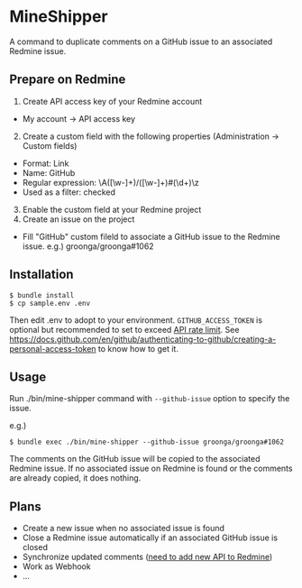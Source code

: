 # MineShipper

A command to duplicate comments on a GitHub issue to an associated Redmine issue.

## Prepare on Redmine

1. Create API access key of your Redmine account
  * My account -> API access key
2. Create a custom field with the following properties (Administration -> Custom fields)
  * Format: Link
  * Name: GitHub
  * Regular expression: \A([\w-]+)/([\w-]+)#(\d+)\z
  * Used as a filter: checked
3. Enable the custom field at your Redmine project
4. Create an issue on the project
  * Fill "GitHub" custom fileld to associate a GitHub issue to the Redmine issue.
    e.g.) groonga/groonga#1062

## Installation

```
$ bundle install
$ cp sample.env .env
```

Then edit .env to adopt to your environment.
`GITHUB_ACCESS_TOKEN` is optional but recommended to set to exceed [API rate limit](https://developer.github.com/v3/rate_limit/).
See https://docs.github.com/en/github/authenticating-to-github/creating-a-personal-access-token to know how to get it.

## Usage

Run ./bin/mine-shipper command with `--github-issue` option to specify the issue.

e.g.)

```
$ bundle exec ./bin/mine-shipper --github-issue groonga/groonga#1062
```

The comments on the GitHub issue will be copied to the associated Redmine issue.
If no associated issue on Redmine is found or the comments are already copied, it does nothing.

## Plans

* Create a new issue when no associated issue is found
* Close a Redmine issue automatically if an associated GitHub issue is closed
* Synchronize updated comments ([need to add new API to Redmine](https://www.redmine.org/issues/10171))
* Work as Webhook
* ...
